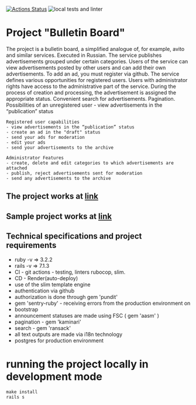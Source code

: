 [![Actions Status](https://github.com/tovarish39/rails-project-65/actions/workflows/hexlet-check.yml/badge.svg)](https://github.com/tovarish39/rails-project-65/actions)
![local tests and linter](https://github.com/tovarish39/rails-project-65/actions/workflows/rubyonrails.yml/badge.svg)

# Project "Bulletin Board"
The project is a bulletin board, a simplified analogue of, for example, avito and similar services. Executed in Russian. The service publishes advertisements grouped under certain categories. Users of the service can view advertisements posted by other users and can add their own advertisements. To add an ad, you must register via github. The service defines various opportunities for registered users. Users with administrator rights have access to the administrative part of the service. During the process of creation and processing, the advertisement is assigned the appropriate status. Convenient search for advertisements. Pagination.
    Possibilities of an unregistered user
    - view advertisements in the “publication” status

    Registered user capabilities
    - view advertisements in the “publication” status
    - create an ad in the "draft" status
    - send your ads for moderation
    - edit your ads
    - send your advertisements to the archive

    Administrator Features
    - create, delete and edit categories to which advertisements are attached
    - publish, reject advertisements sent for moderation
    - send any advertisements to the archive

## The project works at [link](https://rails-project-65-qkap.onrender.com)
## Sample project works at [link](https://rails-bulletin-board-ru.hexlet.app)


## Technical specifications and project requirements
- ruby ​​-v => 3.2.2
- rails -v => 7.1.3
- CI - git actions - testing, linters rubocop, slim.
- CD - Render(auto-deploy)
- use of the slim template engine
- authentication via github
- authorization is done through gem 'pundit'
- gem 'sentry-ruby' - receiving errors from the production environment on
- bootstrap
- announcement statuses are made using FSC ( gem 'aasm' )
- pagination - gem 'kaminari'
- search - gem 'ransack'
- all text outputs are made via i18n technology
- postgres for production environment

# running the project locally in development mode
    make install
    rails s